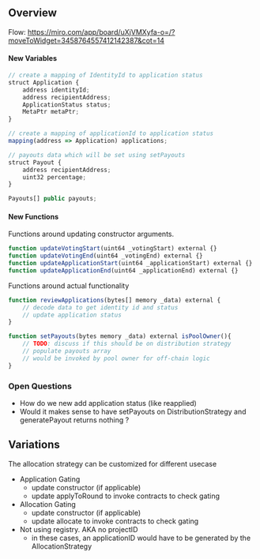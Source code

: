 ## Overview 

Flow: https://miro.com/app/board/uXjVMXyfa-o=/?moveToWidget=3458764557412142387&cot=14


#### New Variables
```javascript
// create a mapping of IdentityId to application status
struct Application {
    address identityId;
    address recipientAddress;
    ApplicationStatus status;
    MetaPtr metaPtr;
}

// create a mapping of applicationId to application status
mapping(address => Application) applications;

// payouts data which will be set using setPayouts
struct Payout {
    address recipientAddress;
    uint32 percentage;
}

Payouts[] public payouts;
```

#### New Functions

Functions around updating constructor arguments.

```javascript
function updateVotingStart(uint64 _votingStart) external {}
function updateVotingEnd(uint64 _votingEnd) external {}
function updateApplicationStart(uint64 _applicationStart) external {}
function updateApplicationEnd(uint64 _applicationEnd) external {}
```

Functions around actual functionality

```javascript
function reviewApplications(bytes[] memory _data) external {
    // decode data to get identity id and status
    // update application status
}

function setPayouts(bytes memory _data) external isPoolOwner(){
    // TODO: discuss if this should be on distribution strategy
    // populate payouts array
    // would be invoked by pool owner for off-chain logic
}
```


### Open Questions

- How do we new add application status (like reapplied)
- Would it makes sense to have setPayouts on DistributionStrategy and generatePayout returns nothing ?

## Variations

The allocation strategy can be customized for different usecase

- Application Gating 
    - update constructor (if applicable)
    - update applyToRound to invoke contracts to check gating
- Allocation Gating
    - update constructor (if applicable)
    - update allocate to invoke contracts to check gating
- Not using registry. AKA no projectID 
    - in these cases, an applicationID would have to be generated by the AllocationStrategy